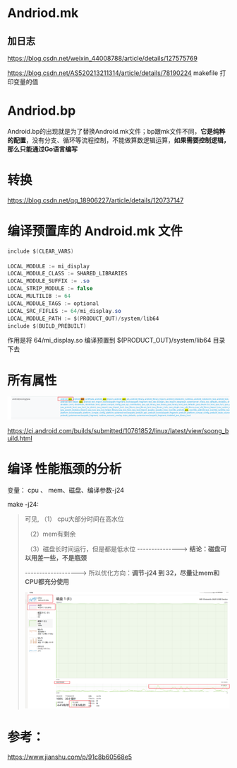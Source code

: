 # Andriod.mk

## 加日志

https://blog.csdn.net/weixin_44008788/article/details/127575769

https://blog.csdn.net/AS520213211314/article/details/78190224    makefile 打印变量的值



# Andriod.bp

Android.bp的出现就是为了替换Android.mk文件；bp跟mk文件不同，**它是纯粹的配置**，没有分支、循环等流程控制，不能做算数逻辑运算，**如果需要控制逻辑，那么只能通过Go语言编写**





# 转换

https://blog.csdn.net/qq_18906227/article/details/120737147

# 编译预置库的 Android.mk 文件

```java
include $(CLEAR_VARS)

LOCAL_MODULE := mi_display
LOCAL_MODULE_CLASS := SHARED_LIBRARIES
LOCAL_MODULE_SUFFIX := .so
LOCAL_STRIP_MODULE := false
LOCAL_MULTILIB := 64
LOCAL_MODULE_TAGS := optional  
LOCAL_SRC_FIFLES := 64/mi_display.so
LOCAL_MODULE_PATH := $(PRODUCT_OUT)/system/lib64
include $(BUILD_PREBUILT)
```

作用是将 64/mi_display.so 编译预置到 $(PRODUCT_OUT)/system/lib64 目录下去



# 所有属性

![image-20230905232339699](building.assets/image-20230905232339699.png)

https://ci.android.com/builds/submitted/10761852/linux/latest/view/soong_build.html



# 编译 性能瓶颈的分析

变量：  cpu 、 mem、磁盘、编译参数-j24

make  -j24:

> 可见,  （1） cpu大部分时间在高水位 
>
> ​           （2）mem有剩余
>
> ​              （3）磁盘长时间运行，但是都是低水位 --------------->  **结论：磁盘可以用差一些，不是瓶颈**
>
> ------------------->  所以优化方向：**调节-j24 到 32，尽量让mem和CPU都充分使用**
>
> ![image-20240107215517776](building.assets/image-20240107215517776.png)
>



# 参考：

https://www.jianshu.com/p/91c8b60568e5

